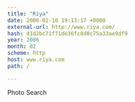 ```yaml
---
title: "Riya"
date: 2006-02-10 19:13:17 +0000
external-url: http://www.riya.com/
hash: d1d2bc71f71de36fc8d0c75a33ae9df9
year: 2006
month: 02
scheme: http
host: www.riya.com
path: /

---
```


Photo Search
